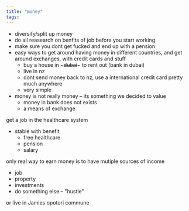 ```yaml
---
title: "money"
tags: 
---
```


- diversify/split up money
- do all reasearch on benfits of job before  you start working
- make sure you dont get fucked and end up with a pension
- easy ways to get around having money in different countries, and get around exchanges, with credit cards and stuff
	- buy a house in ~~~dubai~~~ to rent out (bank in dubai)
	- live in nz
	- dont send money back to nz, use a international credit card pretty much anywhere
	- very simple
- money is not really money – its something we decided to value
	- money in bank does not exists
	- a means of exchange

get a job in the healthcare system
- stable with benefit
	- free healthcare
	- pension
	- salary

only real way to earn money is to have mutiple sources of income
- job
- property
- investments
- do something else – "hustle"

or live in Jamies opotori commune